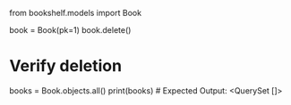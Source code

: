 from bookshelf.models import Book

book = Book(pk=1)
book.delete()

# Verify deletion
books = Book.objects.all()
print(books)  # Expected Output: <QuerySet []>